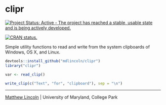 clipr
=====

[![Project Status: Active - The project has reached a stable, usable state and is being actively developed.](http://www.repostatus.org/badges/0.1.0/active.svg)](http://www.repostatus.org/#active)

[![CRAN status.](http://www.r-pkg.org/badges/version/clipr)](http://www.r-pkg.org/pkg/clipr)

Simple utility functions to read and write from the system clipboards of Windows, OS X, and Linux.

```R
devtools::install_github("mdlincoln/clipr")
library("clipr")

var <- read_clip()

write_clip(c("Text", "for", "clipboard"), sep = "\n")
```

---
[Matthew Lincoln](http://matthewlincoln.net) | University of Maryland, College Park
